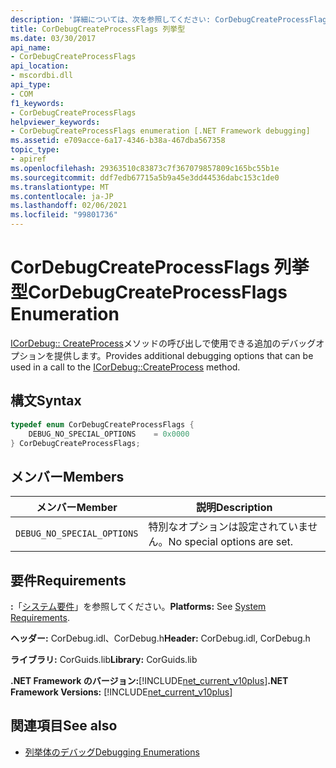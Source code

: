 ```yaml
---
description: '詳細については、次を参照してください: CorDebugCreateProcessFlags 列挙型'
title: CorDebugCreateProcessFlags 列挙型
ms.date: 03/30/2017
api_name:
- CorDebugCreateProcessFlags
api_location:
- mscordbi.dll
api_type:
- COM
f1_keywords:
- CorDebugCreateProcessFlags
helpviewer_keywords:
- CorDebugCreateProcessFlags enumeration [.NET Framework debugging]
ms.assetid: e709acce-6a17-4346-b38a-467dba567358
topic_type:
- apiref
ms.openlocfilehash: 29363510c83873c7f367079857809c165bc55b1e
ms.sourcegitcommit: ddf7edb67715a5b9a45e3dd44536dabc153c1de0
ms.translationtype: MT
ms.contentlocale: ja-JP
ms.lasthandoff: 02/06/2021
ms.locfileid: "99801736"
---
```

# <a name="cordebugcreateprocessflags-enumeration"></a><span data-ttu-id="5bf28-103">CorDebugCreateProcessFlags 列挙型</span><span class="sxs-lookup"><span data-stu-id="5bf28-103">CorDebugCreateProcessFlags Enumeration</span></span>

<span data-ttu-id="5bf28-104">[ICorDebug:: CreateProcess](icordebug-createprocess-method.md)メソッドの呼び出しで使用できる追加のデバッグオプションを提供します。</span><span class="sxs-lookup"><span data-stu-id="5bf28-104">Provides additional debugging options that can be used in a call to the [ICorDebug::CreateProcess](icordebug-createprocess-method.md) method.</span></span>  
  
## <a name="syntax"></a><span data-ttu-id="5bf28-105">構文</span><span class="sxs-lookup"><span data-stu-id="5bf28-105">Syntax</span></span>  
  
```cpp  
typedef enum CorDebugCreateProcessFlags {  
    DEBUG_NO_SPECIAL_OPTIONS    = 0x0000  
} CorDebugCreateProcessFlags;  
```  
  
## <a name="members"></a><span data-ttu-id="5bf28-106">メンバー</span><span class="sxs-lookup"><span data-stu-id="5bf28-106">Members</span></span>  
  
|<span data-ttu-id="5bf28-107">メンバー</span><span class="sxs-lookup"><span data-stu-id="5bf28-107">Member</span></span>|<span data-ttu-id="5bf28-108">説明</span><span class="sxs-lookup"><span data-stu-id="5bf28-108">Description</span></span>|  
|------------|-----------------|  
|`DEBUG_NO_SPECIAL_OPTIONS`|<span data-ttu-id="5bf28-109">特別なオプションは設定されていません。</span><span class="sxs-lookup"><span data-stu-id="5bf28-109">No special options are set.</span></span>|  
  
## <a name="requirements"></a><span data-ttu-id="5bf28-110">要件</span><span class="sxs-lookup"><span data-stu-id="5bf28-110">Requirements</span></span>  

 <span data-ttu-id="5bf28-111">**:**「[システム要件](../../get-started/system-requirements.md)」を参照してください。</span><span class="sxs-lookup"><span data-stu-id="5bf28-111">**Platforms:** See [System Requirements](../../get-started/system-requirements.md).</span></span>  
  
 <span data-ttu-id="5bf28-112">**ヘッダー:** CorDebug.idl、CorDebug.h</span><span class="sxs-lookup"><span data-stu-id="5bf28-112">**Header:** CorDebug.idl, CorDebug.h</span></span>  
  
 <span data-ttu-id="5bf28-113">**ライブラリ:** CorGuids.lib</span><span class="sxs-lookup"><span data-stu-id="5bf28-113">**Library:** CorGuids.lib</span></span>  
  
 <span data-ttu-id="5bf28-114">**.NET Framework のバージョン:**[!INCLUDE[net_current_v10plus](../../../../includes/net-current-v10plus-md.md)]</span><span class="sxs-lookup"><span data-stu-id="5bf28-114">**.NET Framework Versions:** [!INCLUDE[net_current_v10plus](../../../../includes/net-current-v10plus-md.md)]</span></span>  
  
## <a name="see-also"></a><span data-ttu-id="5bf28-115">関連項目</span><span class="sxs-lookup"><span data-stu-id="5bf28-115">See also</span></span>

- [<span data-ttu-id="5bf28-116">列挙体のデバッグ</span><span class="sxs-lookup"><span data-stu-id="5bf28-116">Debugging Enumerations</span></span>](debugging-enumerations.md)
